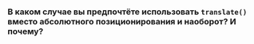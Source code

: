 ### В каком случае вы предпочтёте использовать `translate()` вместо абсолютного позиционирования и наоборот? И почему?